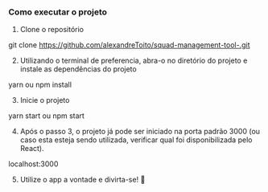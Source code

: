 ### Como executar o projeto

1. Clone o repositório 

git clone https://github.com/alexandreToito/squad-management-tool-.git


2. Utilizando o terminal de preferencia, abra-o no diretório do projeto e instale as dependências do projeto

yarn ou npm install


3. Inicie o projeto

yarn start ou npm start


4. Após o passo 3, o projeto já pode ser iniciado na porta padrão 3000 (ou caso esta esteja sendo utilizada, verificar qual foi disponibilizada pelo React).

localhost:3000


5. Utilize o app a vontade e divirta-se! 👾

